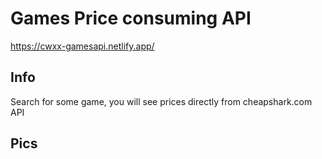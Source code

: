 # Games Price consuming API

https://cwxx-gamesapi.netlify.app/

## Info

Search for some game, you will see prices directly from cheapshark.com API

## Pics


